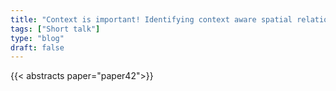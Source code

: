 ```yaml
---
title: "Context is important! Identifying context aware spatial relationships with Kontextual."
tags: ["Short talk"]
type: "blog"
draft: false
---
```


{{< abstracts paper="paper42">}}


